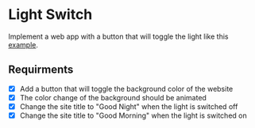 # Light Switch

Implement a web app with a button that will toggle the light like this [example](https://coding-katas.netlify.app/light-switch/).

## Requirments

- [x] Add a button that will toggle the background color of the website
- [x] The color change of the background should be animated
- [x] Change the site title to "Good Night" when the light is switched off
- [x] Change the site title to "Good Morning" when the light is switched on
